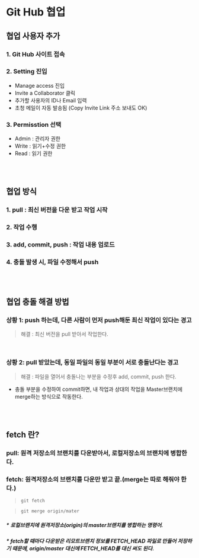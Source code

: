 Git Hub 협업
===

## **협업 사용자 추가**
### 1. Git Hub 사이트 접속
### 2. Setting 진입
- Manage access 진입
- Invite a Collaborator 클릭
- 추가할 사용자의 ID나 Email 입력
- 초청 메일이 자동 발송됨 (Copy Invite Link 주소 보내도 OK)
### 3. Permisstion 선택
- Admin : 관리자 권한
- Write : 읽기+수정 권한
- Read : 읽기 권한

<br><br>

## **협업 방식**
### 1. pull : 최신 버전을 다운 받고 작업 시작
### 2. 작업 수행
### 3. add, commit, push : 작업 내용 업로드
### 4. 충돌 발생 시, 파일 수정해서 push
<br><br>

## **협업 충돌 해결 방법**
### 상황 1: push 하는데, 다른 사람이 먼저 push해둔 최신 작업이 있다는 경고
> 해결 : 최신 버전을 pull 받아서 작업한다.

<br>

### 상황 2: pull 받았는데, 동일 파일의 동일 부분이 서로 충돌난다는 경고
> 해결 : 파일을 열어서 충돌나는 부분을 수정후 add, commit, push 한다.
* 충돌 부분을 수정하여 commit하면, 내 작업과 상대의 작업을 Master브랜치에 merge하는 방식으로 작동한다.


<br><br>

## **fetch 란?**
### pull: 원격 저장소의 브랜치를 다운받아서, 로컬저장소의 브랜치에 병합한다.
### fetch: 원격저장소의 브랜치를 다운만 받고 끝.(merge는 따로 해줘야 한다.)

> `git fetch`

> `git merge origin/mater`
##### * 로컬브랜치에 원격저장소(origin)의 master브랜치를 병합하는 명령어.
##### * fetch할 때마다 다운받은 리모트브랜치 정보를 FETCH_HEAD 파일로 만들어 저장하기 때문에, origin/master 대신에 FETCH_HEAD를 대신 써도 된다.
